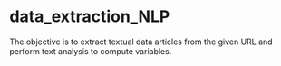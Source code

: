 # data_extraction_NLP
The objective is to extract textual data articles from the given URL and perform text analysis to compute variables.
